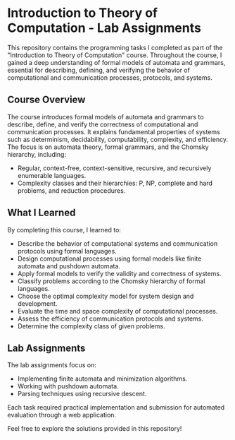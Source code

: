 # Introduction to Theory of Computation - Lab Assignments

This repository contains the programming tasks I completed as part of the "Introduction to Theory of Computation" course. Throughout the course, I gained a deep understanding of formal models of automata and grammars, essential for describing, defining, and verifying the behavior of computational and communication processes, protocols, and systems.

## Course Overview

The course introduces formal models of automata and grammars to describe, define, and verify the correctness of computational and communication processes. It explains fundamental properties of systems such as determinism, decidability, computability, complexity, and efficiency. The focus is on automata theory, formal grammars, and the Chomsky hierarchy, including:

- Regular, context-free, context-sensitive, recursive, and recursively enumerable languages.
- Complexity classes and their hierarchies: P, NP, complete and hard problems, and reduction procedures.

## What I Learned

By completing this course, I learned to:

- Describe the behavior of computational systems and communication protocols using formal languages.
- Design computational processes using formal models like finite automata and pushdown automata.
- Apply formal models to verify the validity and correctness of systems.
- Classify problems according to the Chomsky hierarchy of formal languages.
- Choose the optimal complexity model for system design and development.
- Evaluate the time and space complexity of computational processes.
- Assess the efficiency of communication protocols and systems.
- Determine the complexity class of given problems.

## Lab Assignments

The lab assignments focus on:

- Implementing finite automata and minimization algorithms.
- Working with pushdown automata.
- Parsing techniques using recursive descent.

Each task required practical implementation and submission for automated evaluation through a web application.

Feel free to explore the solutions provided in this repository!
